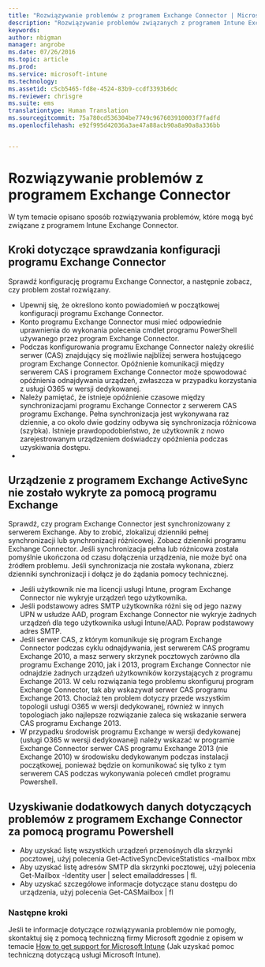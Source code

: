 ```yaml
---
title: "Rozwiązywanie problemów z programem Exchange Connector | Microsoft Intune"
description: "Rozwiązywanie problemów związanych z programem Intune Exchange Connector."
keywords: 
author: nbigman
manager: angrobe
ms.date: 07/26/2016
ms.topic: article
ms.prod: 
ms.service: microsoft-intune
ms.technology: 
ms.assetid: c5cb5465-fd8e-4524-83b9-ccdf3393b6dc
ms.reviewer: chrisgre
ms.suite: ems
translationtype: Human Translation
ms.sourcegitcommit: 75a780cd536304be7749c967603910003f7fadfd
ms.openlocfilehash: e92f995d42036a3ae47a88acb90a8a90a8a336bb


---
```


# Rozwiązywanie problemów z programem Exchange Connector
W tym temacie opisano sposób rozwiązywania problemów, które mogą być związane z programem Intune Exchange Connector.

## Kroki dotyczące sprawdzania konfiguracji programu Exchange Connector 

Sprawdź konfigurację programu Exchange Connector, a następnie zobacz, czy problem został rozwiązany.

- Upewnij się, że określono konto powiadomień w początkowej konfiguracji programu Exchange Connector.
- Konto programu Exchange Connector musi mieć odpowiednie uprawnienia do wykonania polecenia cmdlet programu PowerShell używanego przez program Exchange Connector.
- Podczas konfigurowania programu Exchange Connector należy określić serwer (CAS) znajdujący się możliwie najbliżej serwera hostującego program Exchange Connector. Opóźnienie komunikacji między serwerem CAS i programem Exchange Connector może spowodować opóźnienia odnajdywania urządzeń, zwłaszcza w przypadku korzystania z usługi O365 w wersji dedykowanej.
- Należy pamiętać, że istnieje opóźnienie czasowe między synchronizacjami programu Exchange Connector z serwerem CAS programu Exchange. Pełna synchronizacja jest wykonywana raz dziennie, a co około dwie godziny odbywa się synchronizacja różnicowa (szybka). Istnieje prawdopodobieństwo, że użytkownik z nowo zarejestrowanym urządzeniem doświadczy opóźnienia podczas uzyskiwania dostępu.
- 
## Urządzenie z programem Exchange ActiveSync nie zostało wykryte za pomocą programu Exchange
Sprawdź, czy program Exchange Connector jest synchronizowany z serwerem Exchange. Aby to zrobić, zlokalizuj dzienniki pełnej synchronizacji lub synchronizacji różnicowej. Zobacz dzienniki programu Exchange Connector. Jeśli synchronizacja pełna lub różnicowa została pomyślnie ukończona od czasu dołączenia urządzenia, nie może być ona źródłem problemu. Jeśli synchronizacja nie została wykonana, zbierz dzienniki synchronizacji i dołącz je do żądania pomocy technicznej.

- Jeśli użytkownik nie ma licencji usługi Intune, program Exchange Connector nie wykryje urządzeń tego użytkownika.
- Jeśli podstawowy adres SMTP użytkownika różni się od jego nazwy UPN w usłudze AAD, program Exchange Connector nie wykryje żadnych urządzeń dla tego użytkownika usługi Intune/AAD. Popraw podstawowy adres SMTP.
- Jeśli serwer CAS, z którym komunikuje się program Exchange Connector podczas cyklu odnajdywania, jest serwerem CAS programu Exchange 2010, a masz serwery skrzynek pocztowych zarówno dla programu Exchange 2010, jak i 2013, program Exchange Connector nie odnajdzie żadnych urządzeń użytkowników korzystających z programu Exchange 2013. W celu rozwiązania tego problemu skonfiguruj program Exchange Connector, tak aby wskazywał serwer CAS programu Exchange 2013.  Chociaż ten problem dotyczy przede wszystkim topologii usługi O365 w wersji dedykowanej, również w innych topologiach jako najlepsze rozwiązanie zaleca się wskazanie serwera CAS programu Exchange 2013.
- W przypadku środowisk programu Exchange w wersji dedykowanej (usługi O365 w wersji dedykowanej) należy wskazać w programie Exchange Connector serwer CAS programu Exchange 2013 (nie Exchange 2010) w środowisku dedykowanym podczas instalacji początkowej, ponieważ będzie on komunikować się tylko z tym serwerem CAS podczas wykonywania poleceń cmdlet programu Powershell.


## Uzyskiwanie dodatkowych danych dotyczących problemów z programem Exchange Connector za pomocą programu Powershell
- Aby uzyskać listę wszystkich urządzeń przenośnych dla skrzynki pocztowej, użyj polecenia Get-ActiveSyncDeviceStatistics -mailbox mbx
- Aby uzyskać listę adresów SMTP dla skrzynki pocztowej, użyj polecenia Get-Mailbox -Identity user | select emailaddresses | fl.
- Aby uzyskać szczegółowe informacje dotyczące stanu dostępu do urządzenia, użyj polecenia Get-CASMailbox <upn> | fl

### Następne kroki
Jeśli te informacje dotyczące rozwiązywania problemów nie pomogły, skontaktuj się z pomocą techniczną firmy Microsoft zgodnie z opisem w temacie [How to get support for Microsoft Intune](how-to-get-support-for-microsoft-intune.md) (Jak uzyskać pomoc techniczną dotyczącą usługi Microsoft Intune).



<!--HONumber=Jul16_HO4-->


